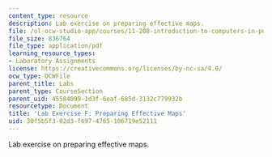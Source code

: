 ```yaml
---
content_type: resource
description: Lab exercise on preparing effective maps.
file: /ol-ocw-studio-app/courses/11-208-introduction-to-computers-in-public-management-ii-january-iap-2002/30f5b5f302d3f6974765106719e52111_notes06.pdf
file_size: 836764
file_type: application/pdf
learning_resource_types:
- Laboratory Assignments
license: https://creativecommons.org/licenses/by-nc-sa/4.0/
ocw_type: OCWFile
parent_title: Labs
parent_type: CourseSection
parent_uid: 45584099-1d3f-6eaf-685d-3132c779932b
resourcetype: Document
title: 'Lab Exercise F: Preparing Effective Maps'
uid: 30f5b5f3-02d3-f697-4765-106719e52111
---
```

Lab exercise on preparing effective maps.